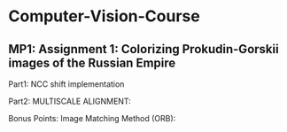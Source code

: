 # Computer-Vision-Course

## MP1: Assignment 1: Colorizing Prokudin-Gorskii images of the Russian Empire
Part1: 
NCC shift implementation

Part2:
MULTISCALE ALIGNMENT:

Bonus Points:
Image Matching Method (ORB):
